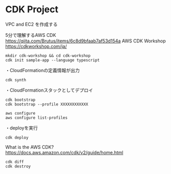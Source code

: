 # CDK Project

VPC and EC2 を作成する

5分で理解するAWS CDK
https://qiita.com/Brutus/items/6c8d9bfaab7af53d154a
AWS CDK Workshop
https://cdkworkshop.com/ja/

```
mkdir cdk-workshop && cd cdk-workshop
cdk init sample-app --language typescript
```

・CloudFormationの定義情報が出力
```
cdk synth
```

・CloudFormationスタックとしてデプロイ
```
cdk bootstrap
cdk bootstrap --profile XXXXXXXXXXXX
```

```
aws configure
aws configure list-profiles
```

・deployを実行
```
cdk deploy
```

What is the AWS CDK?
https://docs.aws.amazon.com/cdk/v2/guide/home.html

```
cdk diff
cdk destroy
```
